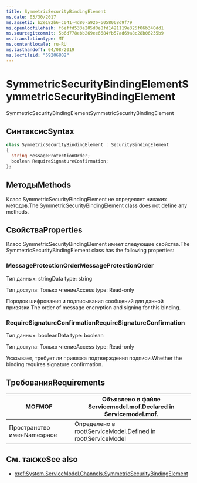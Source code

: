 ```yaml
---
title: SymmetricSecurityBindingElement
ms.date: 03/30/2017
ms.assetid: b2e182b6-c041-4d80-a926-6058068d9f79
ms.openlocfilehash: f6effd533a205d0e8fd1421119e325f06b340dd1
ms.sourcegitcommit: 5b6d778ebb269ee6684fb57ad69a8c28b06235b9
ms.translationtype: MT
ms.contentlocale: ru-RU
ms.lasthandoff: 04/08/2019
ms.locfileid: "59206802"
---
```

# <a name="symmetricsecuritybindingelement"></a><span data-ttu-id="fd885-102">SymmetricSecurityBindingElement</span><span class="sxs-lookup"><span data-stu-id="fd885-102">SymmetricSecurityBindingElement</span></span>
<span data-ttu-id="fd885-103">SymmetricSecurityBindingElement</span><span class="sxs-lookup"><span data-stu-id="fd885-103">SymmetricSecurityBindingElement</span></span>  
  
## <a name="syntax"></a><span data-ttu-id="fd885-104">Синтаксис</span><span class="sxs-lookup"><span data-stu-id="fd885-104">Syntax</span></span>  
  
```csharp
class SymmetricSecurityBindingElement : SecurityBindingElement  
{  
  string MessageProtectionOrder;  
  boolean RequireSignatureConfirmation;  
};  
```  
  
## <a name="methods"></a><span data-ttu-id="fd885-105">Методы</span><span class="sxs-lookup"><span data-stu-id="fd885-105">Methods</span></span>  
 <span data-ttu-id="fd885-106">Класс SymmetricSecurityBindingElement не определяет никаких методов.</span><span class="sxs-lookup"><span data-stu-id="fd885-106">The SymmetricSecurityBindingElement class does not define any methods.</span></span>  
  
## <a name="properties"></a><span data-ttu-id="fd885-107">Свойства</span><span class="sxs-lookup"><span data-stu-id="fd885-107">Properties</span></span>  
 <span data-ttu-id="fd885-108">Класс SymmetricSecurityBindingElement имеет следующие свойства.</span><span class="sxs-lookup"><span data-stu-id="fd885-108">The SymmetricSecurityBindingElement class has the following properties:</span></span>  
  
### <a name="messageprotectionorder"></a><span data-ttu-id="fd885-109">MessageProtectionOrder</span><span class="sxs-lookup"><span data-stu-id="fd885-109">MessageProtectionOrder</span></span>  
 <span data-ttu-id="fd885-110">Тип данных: string</span><span class="sxs-lookup"><span data-stu-id="fd885-110">Data type: string</span></span>  
  
 <span data-ttu-id="fd885-111">Тип доступа: Только чтение</span><span class="sxs-lookup"><span data-stu-id="fd885-111">Access type: Read-only</span></span>  
  
 <span data-ttu-id="fd885-112">Порядок шифрования и подписывания сообщений для данной привязки.</span><span class="sxs-lookup"><span data-stu-id="fd885-112">The order of message encryption and signing for this binding.</span></span>  
  
### <a name="requiresignatureconfirmation"></a><span data-ttu-id="fd885-113">RequireSignatureConfirmation</span><span class="sxs-lookup"><span data-stu-id="fd885-113">RequireSignatureConfirmation</span></span>  
 <span data-ttu-id="fd885-114">Тип данных: boolean</span><span class="sxs-lookup"><span data-stu-id="fd885-114">Data type: boolean</span></span>  
  
 <span data-ttu-id="fd885-115">Тип доступа: Только чтение</span><span class="sxs-lookup"><span data-stu-id="fd885-115">Access type: Read-only</span></span>  
  
 <span data-ttu-id="fd885-116">Указывает, требует ли привязка подтверждения подписи.</span><span class="sxs-lookup"><span data-stu-id="fd885-116">Whether the binding requires signature confirmation.</span></span>  
  
## <a name="requirements"></a><span data-ttu-id="fd885-117">Требования</span><span class="sxs-lookup"><span data-stu-id="fd885-117">Requirements</span></span>  
  
|<span data-ttu-id="fd885-118">MOF</span><span class="sxs-lookup"><span data-stu-id="fd885-118">MOF</span></span>|<span data-ttu-id="fd885-119">Объявлено в файле Servicemodel.mof.</span><span class="sxs-lookup"><span data-stu-id="fd885-119">Declared in Servicemodel.mof.</span></span>|  
|---------|-----------------------------------|  
|<span data-ttu-id="fd885-120">Пространство имен</span><span class="sxs-lookup"><span data-stu-id="fd885-120">Namespace</span></span>|<span data-ttu-id="fd885-121">Определено в root\ServiceModel.</span><span class="sxs-lookup"><span data-stu-id="fd885-121">Defined in root\ServiceModel</span></span>|  
  
## <a name="see-also"></a><span data-ttu-id="fd885-122">См. также</span><span class="sxs-lookup"><span data-stu-id="fd885-122">See also</span></span>

- <xref:System.ServiceModel.Channels.SymmetricSecurityBindingElement>
